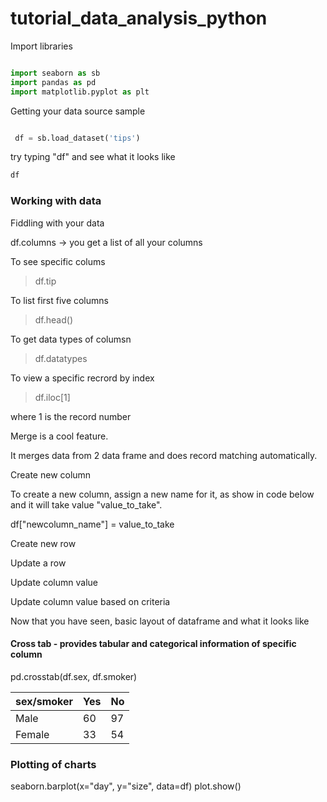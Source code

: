 # tutorial_data_analysis_python

Import libraries 

~~~ python 

import seaborn as sb
import pandas as pd
import matplotlib.pyplot as plt

~~~~

Getting your data source sample 

~~~python 

 df = sb.load_dataset('tips')

~~~

try typing "df" and see what it looks like 

~~~python
df
~~~~

### Working with data

Fiddling with your data 


df.columns -> you get a list of all your columns 

To see specific colums 

> df.tip

To list first five columns 

> df.head()


To get data types of columsn 

> df.datatypes


To view a specific recrord by index

> df.iloc[1]

where 1 is the record number 


Merge is a cool feature. 

It merges data from 2 data frame and does record matching automatically.



Create new column 

To create a new column, assign a new name for it, as show in code below and it will take value "value_to_take".

df["newcolumn_name"] = value_to_take


Create new row 

Update a row 

Update column value 

Update column value based on criteria



Now that you have seen, basic layout of dataframe and what it looks like 


#### Cross tab - provides tabular and categorical information of specific column  

pd.crosstab(df.sex, df.smoker)
       
sex/smoker    |  Yes | No|
--- | ---|---
Male     |     60     |  97|
Female   |     33   |    54|





### Plotting of charts 

seaborn.barplot(x="day", y="size", data=df)
plot.show()
